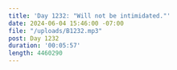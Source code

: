 ```yaml
---
title: 'Day 1232: "Will not be intimidated."'
date: 2024-06-04 15:46:00 -07:00
file: "/uploads/B1232.mp3"
post: Day 1232
duration: '00:05:57'
length: 4460290
---
```



